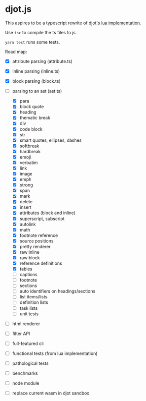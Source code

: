 # djot.js

This aspires to be a typescript rewrite of [djot's
lua implementation](https://github.com/jgm/djot).

Use `tsc` to compile the ts files to js.

`yarn test` runs some tests.

Road map:

- [X] attribute parsing (attribute.ts)
- [X] inline parsing (inline.ts)
- [X] block parsing (block.ts)
- [ ] parsing to an ast (ast.ts)
  - [X] para
  - [X] block quote
  - [X] heading
  - [X] thematic break
  - [X] div
  - [X] code block
  - [X] str
  - [X] smart quotes, ellipses, dashes
  - [X] softbreak
  - [X] hardbreak
  - [X] emoji
  - [X] verbatim
  - [X] link
  - [X] image
  - [X] emph
  - [X] strong
  - [X] span
  - [X] mark
  - [X] delete
  - [X] insert
  - [X] attributes (block and inline)
  - [X] superscript, subscript
  - [X] autolink
  - [X] math
  - [X] footnote reference
  - [X] source positions
  - [X] pretty renderer
  - [X] raw inline
  - [X] raw block
  - [X] reference definitions
  - [X] tables
  - [ ] captions
  - [ ] footnote
  - [ ] sections
  - [ ] auto identifiers on headings/sections
  - [ ] list items/lists
  - [ ] definition lists
  - [ ] task lists
  - [ ] unit tests
- [ ] html renderer
- [ ] filter API
- [ ] full-featured cli
- [ ] functional tests (from lua implementation)
- [ ] pathological tests
- [ ] benchmarks
- [ ] node module
- [ ] replace current wasm in djot sandbox

